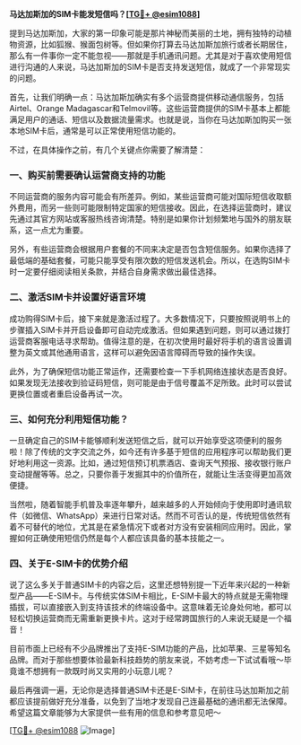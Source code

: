 **马达加斯加的SIM卡能发短信吗？[[TG💪+ @esim1088](https://t.me/s/esim1088)]**

提到马达加斯加，大家的第一印象可能是那片神秘而美丽的土地，拥有独特的动植物资源，比如狐猴、猴面包树等。但如果你打算去马达加斯加旅行或者长期居住，那么有一件事你一定不能忽视——那就是手机通讯问题。尤其是对于喜欢使用短信进行沟通的人来说，马达加斯加的SIM卡是否支持发送短信，就成了一个非常现实的问题。

首先，让我们明确一点：马达加斯加确实有多个运营商提供移动通信服务，包括Airtel、Orange Madagascar和Telmovil等。这些运营商提供的SIM卡基本上都能满足用户的通话、短信以及数据流量需求。也就是说，当你在马达加斯加购买一张本地SIM卡后，通常是可以正常使用短信功能的。

不过，在具体操作之前，有几个关键点你需要了解清楚：

### 一、购买前需要确认运营商支持的功能

不同运营商的服务内容可能会有所差异。例如，某些运营商可能对国际短信收取额外费用，而另一些则可能限制特定国家的短信接收。因此，在选择运营商时，建议先通过其官方网站或客服热线咨询清楚。特别是如果你计划频繁地与国外的朋友联系，这一点尤为重要。

另外，有些运营商会根据用户套餐的不同来决定是否包含短信服务。如果你选择了最低端的基础套餐，可能只能享受有限次数的短信发送机会。所以，在选购SIM卡时一定要仔细阅读相关条款，并结合自身需求做出最佳选择。

### 二、激活SIM卡并设置好语言环境

成功购得SIM卡后，接下来就是激活过程了。大多数情况下，只要按照说明书上的步骤插入SIM卡并开启设备即可自动完成激活。但如果遇到问题，则可以通过拨打运营商客服电话寻求帮助。值得注意的是，在初次使用时最好将手机的语言设置调整为英文或其他通用语言，这样可以避免因语言障碍而导致的操作失误。

此外，为了确保短信功能正常运作，还需要检查一下手机网络连接状态是否良好。如果发现无法接收到验证码短信，则可能是由于信号覆盖不足所致。此时可以尝试更换位置或者重启设备再试一次。

### 三、如何充分利用短信功能？

一旦确定自己的SIM卡能够顺利发送短信之后，就可以开始享受这项便利的服务啦！除了传统的文字交流之外，如今还有许多基于短信的应用程序可以帮助我们更好地利用这一资源。比如，通过短信预订机票酒店、查询天气预报、接收银行账户变动提醒等等。总之，只要你善于发掘其中的价值所在，就能让生活变得更加高效便捷。

当然啦，随着智能手机普及率逐年攀升，越来越多的人开始倾向于使用即时通讯软件（如微信、WhatsApp）来进行日常对话。然而不可否认的是，传统短信依然有着不可替代的地位，尤其是在紧急情况下或者对方没有安装相同应用时。因此，掌握如何正确使用短信仍然是每个人都应该具备的基本技能之一。

### 四、关于E-SIM卡的优势介绍

说了这么多关于普通SIM卡的内容之后，这里还想特别提一下近年来兴起的一种新型产品——E-SIM卡。与传统实体SIM卡相比，E-SIM卡最大的特点就是无需物理插拔，可以直接嵌入到支持该技术的终端设备中。这意味着无论身处何地，都可以轻松切换运营商而无需重新更换卡片。这对于经常跨国旅行的人来说无疑是一个福音！

目前市面上已经有不少品牌推出了支持E-SIM功能的产品，比如苹果、三星等知名品牌。而对于那些想要体验最新科技趋势的朋友来说，不妨考虑一下试试看哦～毕竟谁不想拥有一款既时尚又实用的小玩意儿呢？

最后再强调一遍，无论你是选择普通SIM卡还是E-SIM卡，在前往马达加斯加之前都应该提前做好充分准备，以免到了当地才发现自己连最基础的通讯都无法保障。希望这篇文章能够为大家提供一些有用的信息和参考意见吧～

[[TG💪+ @esim1088](https://t.me/s/esim1088) ![Image](https://i.postimg.cc/4NQfJmqS/Snipaste-2025-05-13-00-14-12.png)]